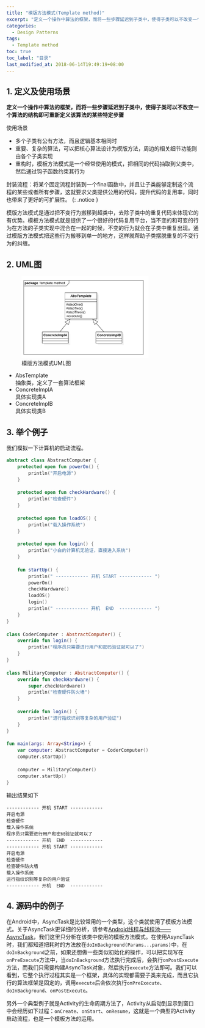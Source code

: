 ```yaml
---
title: "模版方法模式(Template method)"
excerpt: "定义一个操作中算法的框架，而将一些步骤延迟到子类中，使得子类可以不改变一个算法的结构即可重新定义该算法的某些特定步骤"
categories:
  - Design Patterns
tags:
  - Template method
toc: true
toc_label: "目录"
last_modified_at: 2018-06-14T19:49:19+08:00
---
```


## 1. 定义及使用场景

**定义一个操作中算法的框架，而将一些步骤延迟到子类中，使得子类可以不改变一个算法的结构即可重新定义该算法的某些特定步骤**

使用场景  
- 多个子类有公有方法，而且逻辑基本相同时
- 重要、复杂的算法，可以把核心算法设计为模版方法，周边的相关细节功能则由各个子类实现
- 重构时，模板方法模式是一个经常使用的模式，把相同的代码抽取到父类中，然后通过钩子函数约束其行为

封装流程：将某个固定流程封装到一个final函数中，并且让子类能够定制这个流程的某些或者所有步骤，这就要求父类提供公用的代码，提升代码的复用率，同时也带来了更好的可扩展性。
{: .notice }

模版方法模式是通过把不变行为搬移到超类中，去除子类中的重复代码来体现它的有优势。模板方法模式就是提供了一个很好的代码复用平台，当不变的和可变的行为在方法的子类实现中混合在一起的时候，不变的行为就会在子类中重复出现。通过模版方法模式把这些行为搬移到单一的地方，这样就帮助子类摆脱重复的不变行为的纠缠。

## 2. UML图

<figure style="width: 66%" class="align-center">
    <img src="/assets/images/design-pattern/template-method.png">
    <figcaption>模版方法模式UML图</figcaption>
</figure>

- AbsTemplate  
  抽象类，定义了一套算法框架
- ConcreteImplA  
  具体实现类A
- ConcreteImplB  
  具体实现类B

## 3. 举个例子
我们模拟一下计算机的启动流程。

```kotlin
abstract class AbstractComputer {
    protected open fun powerOn() {
        println("开启电源")
    }

    protected open fun checkHardware() {
        println("检查硬件")
    }

    protected open fun loadOS() {
        println("载入操作系统")
    }

    protected open fun login() {
        println("小白的计算机无验证，直接进入系统")
    }

    fun startUp() {
        println(" ------------ 开机 START ------------ ")
        powerOn()
        checkHardware()
        loadOS()
        login()
        println(" ------------ 开机  END  ------------ ")
    }
}

class CoderComputer : AbstractComputer() {
    override fun login() {
        println("程序员只需要进行用户和密码验证就可以了")
    }
}

class MilitaryComputer : AbstractComputer() {
    override fun checkHardware() {
        super.checkHardware()
        println("检查硬件防火墙")
    }

    override fun login() {
        println("进行指纹识别等复杂的用户验证")
    }
}

fun main(args: Array<String>) {
    var computer: AbstractComputer = CoderComputer()
    computer.startUp()

    computer = MilitaryComputer()
    computer.startUp()
}
```

输出结果如下
```text
------------ 开机 START ------------
开启电源
检查硬件
载入操作系统
程序员只需要进行用户和密码验证就可以了
------------ 开机  END  ------------
------------ 开机 START ------------
开启电源
检查硬件
检查硬件防火墙
载入操作系统
进行指纹识别等复杂的用户验证
------------ 开机  END  ------------
```

## 4. 源码中的例子

在Android中，AsyncTask是比较常用的一个类型，这个类就使用了模板方法模式。关于AsyncTask更详细的分析，请参考[Android线程与线程池——AsyncTask](/android/Android%E7%BA%BF%E7%A8%8B%E4%B8%8E%E7%BA%BF%E7%A8%8B%E6%B1%A0/#21-asynctask)，我们这里只分析在该类中使用的模板方法模式。在使用AsyncTask时，我们都知道把耗时的方法放在`doInBackground(Params...params)`中，在`doInBackground`之前，如果还想做一些类似初始化的操作，可以把实现写在`onPreExecute`方法中，当`doInBackground`方法执行完成后，会执行`onPostExecute`方法，而我们只需要构建AsyncTask对象，然后执行`execute`方法即可。我们可以看到，它整个执行过程其实是一个框架，具体的实现都需要子类来完成，而且它执行的算法框架是固定的，调用`execute`后会依次执行`onPreExecute`、`doInBackground`、`onPostExecute`。

另外一个典型例子就是Activity的生命周期方法了，Activity从启动到显示到窗口中会经历如下过程：`onCreate`、`onStart`、`onResume`，这就是一个典型的Activity启动流程，也是一个模板方法的运用。